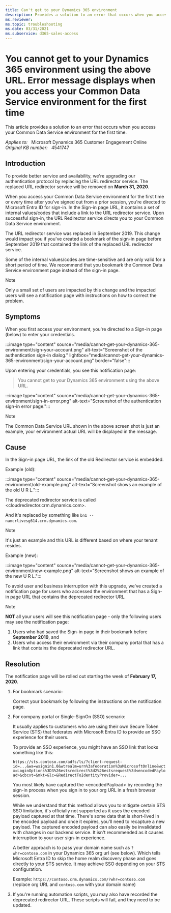 ```yaml
---
title: Can't get to your Dynamics 365 environment
description: Provides a solution to an error that occurs when you access your Common Data Service environment for the first time.
ms.reviewer: 
ms.topic: troubleshooting
ms.date: 03/31/2021
ms.subservice: d365-sales-access
---
```

# You cannot get to your Dynamics 365 environment using the above URL. Error message displays when you access your Common Data Service environment for the first time

This article provides a solution to an error that occurs when you access your Common Data Service environment for the first time.

_Applies to:_ &nbsp; Microsoft Dynamics 365 Customer Engagement Online  
_Original KB number:_ &nbsp; 4541747

## Introduction

To provide better service and availability, we're upgrading our authentication protocol by replacing the URL redirector service.  The replaced URL redirector service will be removed on **March 31, 2020**.

When you access your Common Data Service environment for the first time or every time after you've signed out from a prior session, you're directed to Microsoft Entra ID for sign-in. In the Sign-in page URL, it contains a set of internal values/codes that include a link to the URL redirector service. Upon successful sign-in, the URL Redirector service directs you to your Common Data Service environment.

The URL redirector service was replaced in September 2019. This change would impact you if you've created a bookmark of the sign-in page before September 2019 that contained the link of the replaced URL redirector service.

Some of the internal values/codes are time-sensitive and are only valid for a short period of time. We recommend that you bookmark the Common Data Service environment page instead of the sign-in page.

> [!NOTE]
> Only a small set of users are impacted by this change and the impacted users will see a notification page with instructions on how to correct the problem.

## Symptoms

When you first access your environment, you're directed to a Sign-in page (below) to enter your credentials.

:::image type="content" source="media/cannot-get-your-dynamics-365-environment/sign-your-account.png" alt-text="Screenshot of the authentication sign-in dialog." lightbox="media/cannot-get-your-dynamics-365-environment/sign-your-account.png" border="false":::

Upon entering your credentials, you see this notification page:

> You cannot get to your Dynamics 365 environment using the above URL.

:::image type="content" source="media/cannot-get-your-dynamics-365-environment/sign-in-error.png" alt-text="Screenshot of the authentication sign-in error page.":::

> [!NOTE]
> The Common Data Service URL shown in the above screen shot is just an example, your environment actual URL will be displayed in the message.

## Cause

In the Sign-in page URL, the link of the old Redirector service is embedded.

Example (old):

:::image type="content" source="media/cannot-get-your-dynamics-365-environment/old-example.png" alt-text="Screenshot shows an example of the old U R L.":::

The deprecated redirector service is called <cloudredirector.crm.dynamics.com>.

And it's replaced by something like `bn1 -- namcrlivesg614.crm.dynamics.com`.

> [!NOTE]
> It's just an example and this URL is different based on where your tenant resides.

Example (new):

:::image type="content" source="media/cannot-get-your-dynamics-365-environment/new-example.png" alt-text="Screenshot shows an example of the new U R L.":::

To avoid user and business interruption with this upgrade, we've created a notification page for users who accessed the environment that has a Sign-in page URL that contains the deprecated redirector URL.

> [!NOTE]
>
> **NOT** all your users will see this notification page - only the following users may see the notification page:
>
> 1. Users who had saved the Sign-in page in their bookmark before **September 2019**, and
> 1. Users who access their environment via their company portal that has a link that contains the deprecated redirector URL.

## Resolution

The notification page will be rolled out starting the week of **February 17, 2020**.

1. For bookmark scenario:

    Correct your bookmark by following the instructions on the notification page.  

2. For company portal or Single-SignOn (SSO) scenario:  

    It usually applies to customers who are using their own Secure Token Service (STS) that federates with Microsoft Entra ID to provide an SSO experience for their users.

    To provide an SSO experience, you might have an SSO link that looks something like this:

    `https://sts.contoso.com/adfs/ls/?client-request-id=...&wa=wsignin1.0&wtrealm=urn%3afederation%3aMicrosoftOnline&wctx=LoginOptions%3D3%26estsredirect%3d2%26estsrequest%3d<encodedPayload>&cbcxt=&mkt=&lc=&RedirectToIdentityProvider=...`

    You most likely have captured the \<encodedPayload> by recording the sign-in process when you sign in to your org URL in a fresh browser session.

    While we understand that this method allows you to mitigate certain STS SSO limitation, it's officially not supported as it uses the encoded payload captured at that time. There's some data that is short-lived in the encoded payload and once it expires, you'll need to recapture a new payload. The captured encoded payload can also easily be invalidated with changes in our backend service. It isn't recommended as it causes interruption to your user sign-in experience.

    A better approach is to pass your domain name such as `?whr=contoso.com` in your Dynamics 365 org url (see below). Which tells Microsoft Entra ID to skip the home realm discovery phase and goes directly to your STS service. It may achieve SSO depending on your STS configuration.

    Example: `https://contoso.crm.dynamics.com/?whr=contoso.com`  
    (replace org URL and `contoso.com` with your domain name)

3. If you're running automation scripts, you may also have recorded the deprecated redirector URL. These scripts will fail, and they need to be updated.
